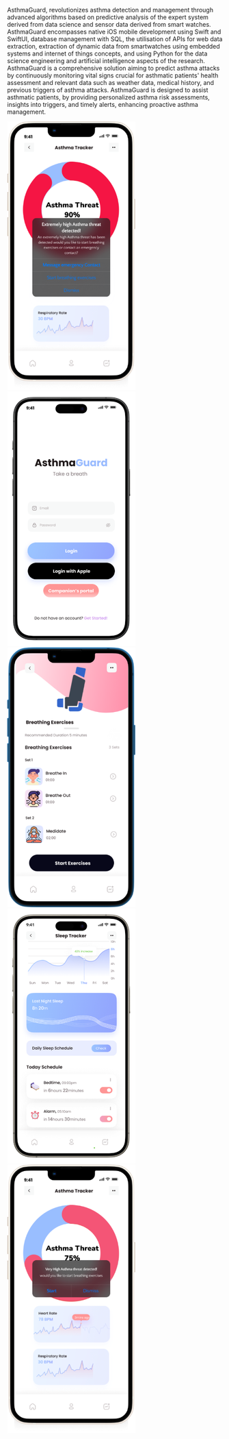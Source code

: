 AsthmaGuard, revolutionizes asthma detection and management through advanced algorithms based on predictive analysis of the expert system derived from data science and sensor data derived from smart watches.
AsthmaGuard encompasses native iOS mobile development using Swift and SwiftUI, database management with SQL, the utilisation of APIs for web data extraction, extraction of dynamic data from smartwatches using embedded systems and internet of things concepts, and using Python for the data science engineering and artificial intelligence aspects of the research.
AsthmaGuard is a comprehensive solution aiming to predict asthma attacks by continuously monitoring vital signs crucial for asthmatic patients' health assessment and relevant data such as weather data, medical history, and previous triggers of asthma attacks. 
AsthmaGuard is designed to assist asthmatic patients, by providing personalized asthma risk assessments, insights into triggers, and timely alerts, enhancing proactive asthma management. 

<img src="pictures/AsthmaThreat1.png" alt="Asthma Screenshot" width="300">

<img src="pictures/Login.png" alt="Login Screenshot" width="300">
<img src="pictures/breath.png" alt="Breathe Screenshot" width="300">
<img src="pictures/Sleep.png" alt="Sleep Screenshot" width="300">

<img src="pictures/AsthmaThreat2.png" alt="Asthma Screenshot" width="300">
